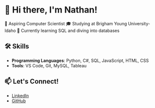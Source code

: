 # 👋 Hi there, I'm Nathan!
🚀 Aspiring Computer Scientist
🎓 Studying at Brigham Young University-Idaho
🌱 Currently learning SQL and diving into databases

## 🛠 Skills
- **Programming Languages**: Python, C#, SQL, JavaScript, HTML, CSS
- **Tools**: VS Code, Git, MySQL, Tableau

## 📫 Let's Connect!
- [LinkedIn](https://www.linkedin.com/in/nathan-jackson-103444339/)
- [GitHub](https://github.com/nathanrjackson)
